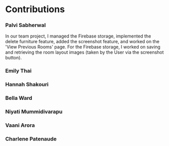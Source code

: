 # Contributions
### Palvi Sabherwal
In our team project, I managed the Firebase storage, implemented the delete furniture feature, added the screenshot feature, and worked on the 'View Previous Rooms' page. For the Firebase storage, I worked on saving and retrieving the room layout images (taken by the User via the screenshot button).

### Emily Thai

### Hannah Shakouri

### Bella Ward

### Niyati Mummidivarapu

### Vaani Arora

### Charlene Patenaude
